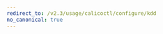 ```yaml
---
redirect_to: /v2.3/usage/calicoctl/configure/kdd
no_canonical: true
---
```


<!--- Page was deleted, now it just performs a redirect
to its replacement so as to prevent a 404. Site does not support
server-side redirects right now. -->
